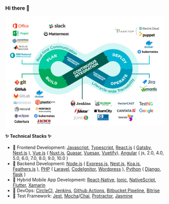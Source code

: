### Hi there 👋

<!--
**TopDevOps7/TopDevOps7** is a ✨ _special_ ✨ repository because its `README.md` (this file) appears on your GitHub profile.

Here are some ideas to get you started:
- 🔭 I’m currently working on ...
- 🌱 I’m currently learning ...
- 👯 I’m looking to collaborate on ...
- 🤔 I’m looking for help with ...
- 💬 Ask me about ...
- 📫 How to reach me: ...
- 😄 Pronouns: ...
- ⚡ Fun fact: ...
-->

![](https://github.com/TopDevOps7/TopDevOps7/blob/master/background.jpg)

#### ✨ Technical Stacks ✨

* 🥇 Frontend Development: [Javascript](https://www.javascript.com/), [Typescript](https://www.typescriptlang.org/), [React.js](https://reactjs.org/) ( [Gatsby](https://www.gatsbyjs.com/), [Next.js](https://nextjs.org/) ), [Vue.js](https://vuejs.org/) ( [Nuxt.js](https://nuxtjs.org/), [Quasar](https://quasar.dev/), [Vuesax](https://lusaxweb.github.io/vuesax/), [Vuetify](https://vuetifyjs.com/)), [Angular](https://angular.io/) ( js, 2.0, 4.0, 5.0, 6.0, 7.0, 8.0, 9.0, 10.0 )
* 🥇 Backend Development: [Node.js](https://nodejs.org) ( [Express.js](https://expressjs.com/), [Nest.js](https://nestjs.com/), [Koa.js](https://koajs.com/), [Feathers.js](https://feathersjs.com/) ), [PHP](https://www.php.net/) ( [Laravel](https://laravel.com/), [CodeIgnitor](https://codeigniter.com/), [Wordpress](https://wordpress.com/) ), [Python](https://www.python.org/) ( [Django](https://www.djangoproject.com/), [flask](https://flask.palletsprojects.com/) )
* 🥇 Hybrid Mobile App Development: [React-Native](https://reactjs.org/), [Ionic](https://ionicframework.com/), [NativeScript](https://nativescript.org/), [Flutter](https://flutter.dev/), [Xamarin](https://dotnet.microsoft.com/apps/xamarin)
* 🥈 DevOps: [CircleCI](https://circleci.com/), [Jenkins](https://www.jenkins.io/), [Github Actions](https://docs.github.com/en/actions), [Bitbucket Pipeline](https://bitbucket.org/product/features/pipelines), [Bitrise](https://www.bitrise.io/)
* 🥉 Test Framework: [Jest](https://jestjs.io/), [Mocha](https://mochajs.org/)/[Chai](https://www.chaijs.com/), [Protractor](https://www.protractortest.org), [Jasmine](https://jasmine.github.io/)
